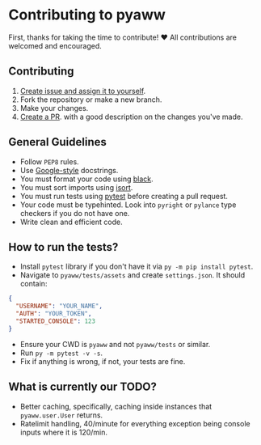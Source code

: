 # Contributing to pyaww

First, thanks for taking the time to contribute! ❤️ All contributions are welcomed and encouraged.

## Contributing

1. [Create issue and assign it to yourself](https://github.com/ammarsys/pyaww/issues).
2. Fork the repository or make a new branch.
3. Make your changes.
4. [Create a PR](https://github.com/ammarsys/pyaww/issues/pulls).
   with a good description on the changes you've made.

## General Guidelines

- Follow `PEP8` rules.
- Use [Google-style](https://sphinxcontrib-napoleon.readthedocs.io/en/latest/example_google.html) docstrings.
- You must format your code using [black](https://pypi.org/project/black/).
- You must sort imports using [isort](https://pypi.org/project/isort/).
- You must run tests using [pytest](https://pypi.org/project/pytest/) before creating a pull request.
- Your code must be typehinted. Look into `pyright` or `pylance` type checkers if you do not have one.
- Write clean and efficient code.

## How to run the tests?

- Install `pytest` library if you don't have it via `py -m pip install pytest`.
- Navigate to `pyaww/tests/assets` and create `settings.json`. It should contain:
```json
{
  "USERNAME": "YOUR_NAME",
  "AUTH": "YOUR_TOKEN",
  "STARTED_CONSOLE": 123
}
```
- Ensure your CWD is `pyaww` and not `pyaww/tests` or similar.
- Run `py -m pytest -v -s`.
- Fix if anything is wrong, if not, your tests are fine.

## What is currently our TODO?
- Better caching, specifically, caching inside instances that `pyaww.user.User` returns.
- Ratelimit handling, 40/minute for everything exception being console inputs where it is 120/min.
